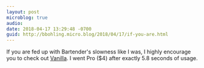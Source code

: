 ```yaml
---
layout: post
microblog: true
audio: 
date: 2018-04-17 13:29:48 -0700
guid: http://bbohling.micro.blog/2018/04/17/if-you-are.html
---
```

If you are fed up with Bartender's slowness like I was, I highly encourage you to check out [Vanilla](https://matthewpalmer.net/vanilla/). I went Pro ($4) after exactly 5.8 seconds of usage.
